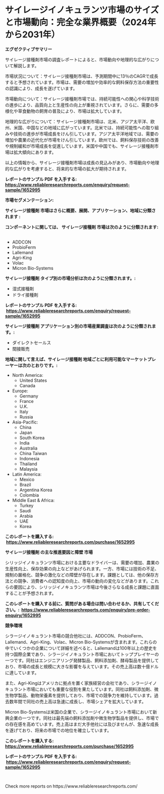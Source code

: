<p><h1>サイレージイノキュランツ市場のサイズと市場動向：完全な業界概要（2024年から2031年）</h1></p><p><strong>エグゼクティブサマリー</strong></p>
<p><p>サイレージ接種剤市場の調査レポートによると、市場動向や地理的な広がりについて解説します。</p><p>市場状況について：サイレージ接種剤市場は、予測期間中に13％のCAGRで成長すると予想されています。市場は、需要の増加や効率的な飼料保存方法の重要性の認識により、成長を遂げています。</p><p>市場動向について：サイレージ接種剤市場では、持続可能性への関心や科学技術の進歩により、品質向上と生産性の向上が重視されています。さらに、需要の多様化や草食動物の飼育の普及により、市場は拡大しています。</p><p>地理的な広がりについて：サイレージ接種剤市場は、北米、アジア太平洋、欧州、米国、中国などの地域に広がっています。北米では、持続可能性への取り組みや技術の進歩が市場成長をけん引しています。アジア太平洋地域では、需要の増加や農業の近代化が市場をけん引しています。欧州では、飼料保存技術の改善や規制緩和が市場成長を促進しています。米国や中国でも、サイレージ接種剤市場は拡大傾向にあります。</p><p>以上の情報から、サイレージ接種剤市場は成長の見込みがあり、市場動向や地理的な広がりを考慮すると、将来的な市場の拡大が期待されます。</p></p>
<p><strong>レポートのサンプル PDF を入手する: <a href="https://www.reliableresearchreports.com/enquiry/request-sample/1652995">https://www.reliableresearchreports.com/enquiry/request-sample/1652995</a></strong></p>
<p><strong>市場セグメンテーション:</strong></p>
<p><strong> サイレージ接種剤 市場はさらに概要、展開、アプリケーション、地域に分類されます :</strong></p>
<p><strong>コンポーネントに関しては、 サイレージ接種剤 市場は次のように分類されます: &nbsp;</strong></p>
<p><ul><li>ADDCON</li><li>ProbioFerm</li><li>Lallemand</li><li>Agri-King</li><li>Volac</li><li>Micron Bio-Systems</li></ul></p>
<p><strong> サイレージ接種剤 タイプ別の市場分析は次のように分類されます。:</strong></p>
<p><ul><li>湿式接種剤</li><li>ドライ接種剤</li></ul></p>
<p><strong>レポートのサンプル PDF を入手する: &nbsp;<a href="https://www.reliableresearchreports.com/enquiry/request-sample/1652995">https://www.reliableresearchreports.com/enquiry/request-sample/1652995</a></strong></p>
<p><strong> サイレージ接種剤 アプリケーション別の市場産業調査は次のように分類されます。:</strong></p>
<p><ul><li>ダイレクトセールス</li><li>間接販売</li></ul></p>
<p><strong>地域に関して言えば、サイレージ接種剤 地域ごとに利用可能なマーケットプレーヤーは次のとおりです。:</strong></p>
<p><ul>
    <li>
        North America:
        <ul>
            <li>United States</li>
            <li>Canada</li>
        </ul>
    </li>
    <li>
        Europe:
        <ul>
            <li>Germany</li>
            <li>France</li>
            <li>U.K.</li>
            <li>Italy</li>
            <li>Russia</li>
        </ul>
    </li>
    <li>
        Asia-Pacific:
        <ul>
            <li>China</li>
            <li>Japan</li>
            <li>South Korea</li>
            <li>India</li>
            <li>Australia</li>
            <li>China Taiwan</li>
            <li>Indonesia</li>
            <li>Thailand</li>
            <li>Malaysia</li>
        </ul>
    </li>
    <li>
        Latin America:
        <ul>
            <li>Mexico</li>
            <li>Brazil</li>
            <li>Argentina Korea</li>
            <li>Colombia</li>
        </ul>
    </li>
    <li>
        Middle East & Africa:
        <ul>
            <li>Turkey</li>
            <li>Saudi</li>
            <li>Arabia</li>
            <li>UAE</li>
            <li>Korea</li>
        </ul>
    </li>
    </ul></p>
<p><strong>このレポートを購入する: &nbsp;<a href="https://www.reliableresearchreports.com/purchase/1652995">https://www.reliableresearchreports.com/purchase/1652995</a></strong></p>
<p><strong>サイレージ接種剤 の主な推進要因と障壁 市場</strong></p>
<p><p>シリッジイノキュランツ市場における主要なドライバーは、需要の増加、農業の生産性向上、保存効果の向上などがあげられます。一方、市場には技術の不足、規制の厳格化、競争の激化などの障壁が存在します。課題としては、他の保存方法との競争、消費者への認知度の向上、市場の動向の変化などがあります。これらの要因により、シリッジイノキュランツ市場は今後さらなる成長と課題に直面することが予想されます。</p></p>
<p><strong>このレポートを購入する前に、質問がある場合は問い合わせるか、共有してください。:&nbsp; <a href="https://www.reliableresearchreports.com/enquiry/pre-order-enquiry/1652995">https://www.reliableresearchreports.com/enquiry/pre-order-enquiry/1652995</a></strong></p>
<p><strong>競争環境</strong></p>
<p><p>シラージイノキュラント市場の競合他社には、ADDCON、ProbioFerm、Lallemand、Agri-King、Volac、Micron Bio-Systemsが含まれます。これらの中でいくつかの企業について詳細を述べると、Lallemandは100年以上の歴史を持つ国際企業であり、シラージイノキュラント市場においてトッププレイヤーの一つです。同社はエンジニアリング発酵製品、飼料添加剤、酵母製品を提供しており、市場の成長と規模に大きな影響を与えています。その売上高は数十億ドルに達しています。</p><p>また、Agri-Kingはアメリカに拠点を置く家族経営の会社であり、シラージイノキュラント市場においても重要な役割を果たしています。同社は飼料添加剤、微生物学製品、動物栄養素を提供しており、市場での競争力を維持しています。過去数年間で同社の売上高は急速に成長し、市場シェアを拡大しています。</p><p>Micron Bio-Systemsは米国の企業で、シラージイノキュラント市場において新興企業の一つです。同社は最先端の飼料添加剤や微生物学製品を提供し、市場での存在感を高めています。売上高はまだ大手他社には及びませんが、急速な成長を遂げており、将来の市場での地位を確立しています。</p></p>
<p><strong>このレポートを購入する: &nbsp; <a href="https://www.reliableresearchreports.com/purchase/1652995">https://www.reliableresearchreports.com/purchase/1652995</a></strong></p>
<p><strong>レポートのサンプル PDF を入手する: &nbsp;<a href="https://www.reliableresearchreports.com/enquiry/request-sample/1652995">https://www.reliableresearchreports.com/enquiry/request-sample/1652995</a></strong><strong></strong></p>
<p>&nbsp;</p>
<p>Check more reports on https://www.reliableresearchreports.com/</p>
